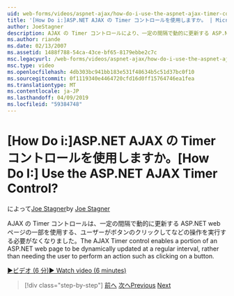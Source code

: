 ```yaml
---
uid: web-forms/videos/aspnet-ajax/how-do-i-use-the-aspnet-ajax-timer-control
title: '[How Do i:]ASP.NET AJAX の Timer コントロールを使用しますか。 | Microsoft Docs'
author: JoeStagner
description: AJAX の Timer コントロールにより、一定の間隔で動的に更新する ASP.NET web ページの一部を実行するユーザーを必要とするのではなくをしています.
ms.author: riande
ms.date: 02/13/2007
ms.assetid: 1488f788-54ca-43ce-bf65-8179ebbe2c7c
msc.legacyurl: /web-forms/videos/aspnet-ajax/how-do-i-use-the-aspnet-ajax-timer-control
msc.type: video
ms.openlocfilehash: 4db303bc941bb183e531f48634b5c51d37bc0f10
ms.sourcegitcommit: 0f1119340e4464720cfd16d0ff15764746ea1fea
ms.translationtype: MT
ms.contentlocale: ja-JP
ms.lasthandoff: 04/09/2019
ms.locfileid: "59384748"
---
```

# <a name="how-do-i-use-the-aspnet-ajax-timer-control"></a><span data-ttu-id="0ff40-104">[How Do i:]ASP.NET AJAX の Timer コントロールを使用しますか。</span><span class="sxs-lookup"><span data-stu-id="0ff40-104">[How Do I:] Use the ASP.NET AJAX Timer Control?</span></span>

<span data-ttu-id="0ff40-105">によって[Joe Stagner](https://github.com/JoeStagner)</span><span class="sxs-lookup"><span data-stu-id="0ff40-105">by [Joe Stagner](https://github.com/JoeStagner)</span></span>

<span data-ttu-id="0ff40-106">AJAX の Timer コントロールは、一定の間隔で動的に更新する ASP.NET web ページの一部を使用する、ユーザーがボタンのクリックしてなどの操作を実行する必要がなくなりました。</span><span class="sxs-lookup"><span data-stu-id="0ff40-106">The AJAX Timer control enables a portion of an ASP.NET web page to be dynamically updated at a regular interval, rather than needing the user to perform an action such as clicking on a button.</span></span>

[<span data-ttu-id="0ff40-107">&#9654;ビデオ (6 分)</span><span class="sxs-lookup"><span data-stu-id="0ff40-107">&#9654; Watch video (6 minutes)</span></span>](https://channel9.msdn.com/Blogs/ASP-NET-Site-Videos/how-do-i-use-the-aspnet-ajax-timer-control)

> [!div class="step-by-step"]
> <span data-ttu-id="0ff40-108">[前へ](how-do-i-use-the-aspnet-ajax-roundedcorners-extender.md)
> [次へ](how-do-i-implement-the-predictive-fetch-pattern-for-ajax.md)</span><span class="sxs-lookup"><span data-stu-id="0ff40-108">[Previous](how-do-i-use-the-aspnet-ajax-roundedcorners-extender.md)
[Next](how-do-i-implement-the-predictive-fetch-pattern-for-ajax.md)</span></span>

